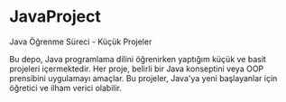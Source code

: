 # JavaProject

 Java Öğrenme Süreci - Küçük Projeler 
 
 Bu depo, Java programlama dilini öğrenirken yaptığım küçük ve basit projeleri içermektedir. Her proje, belirli bir Java konseptini veya OOP prensibini uygulamayı amaçlar. Bu projeler, Java'ya yeni başlayanlar için öğretici ve ilham verici olabilir.
